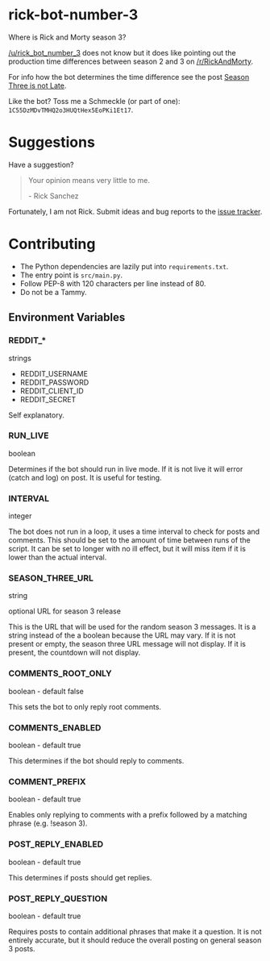# rick-bot-number-3

Where is Rick and Morty season 3?

[/u/rick_bot_number_3] does not know but it does like pointing out the production
 time differences between season 2 and 3 on [/r/RickAndMorty].

For info how the bot determines the time difference see the post [Season Three is not Late].

Like the bot? Toss me a Schmeckle (or part of one): `1C55DzMDvTMHQ2o3HUQtHex5EoPKi1Et17`.

# Suggestions

Have a suggestion?

> Your opinion means very little to me.
>
> \- Rick Sanchez

Fortunately, I am not Rick. Submit ideas and bug reports to the [issue tracker].

# Contributing

- The Python dependencies are lazily put into `requirements.txt`.
- The entry point is `src/main.py`.
- Follow PEP-8 with 120 characters per line instead of 80.
- Do not be a Tammy.

## Environment Variables

### REDDIT_*

strings

- REDDIT_USERNAME
- REDDIT_PASSWORD
- REDDIT_CLIENT_ID
- REDDIT_SECRET

Self explanatory.

### RUN_LIVE

boolean

Determines if the bot should run in live mode. If it is 
 not live it will error (catch and log) on post. It is useful for testing.

### INTERVAL

integer

The bot does not run in a loop, it uses a time interval to check for posts and
 comments. This should be set to the amount of time between runs of the script.
 It can be set to longer with no ill effect, but it will miss item if it is lower
 than the actual interval.

### SEASON_THREE_URL

string

optional URL for season 3 release 

This is the URL that will be used for the random season 3 messages.
 It is a string instead of the a boolean because the URL may vary.
 If it is not present or empty, the season three URL message will not display.
 If it is present, the countdown will not display.
 
### COMMENTS_ROOT_ONLY

boolean - default false

This sets the bot to only reply root comments.

### COMMENTS_ENABLED

boolean - default true

This determines if the bot should reply to comments.

### COMMENT_PREFIX

boolean - default true

Enables only replying to comments with a prefix followed by a matching phrase (e.g. !season 3).

### POST_REPLY_ENABLED

boolean - default true

This determines if posts should get replies.

### POST_REPLY_QUESTION

boolean - default true

Requires posts to contain additional phrases that make it a question. It is not entirely accurate, but it should reduce
 the overall posting on general season 3 posts.


[/u/rick_bot_number_3]: https://www.reddit.com/user/rick_bot_number_3/
[/r/RickAndMorty]: https://www.reddit.com/r/rickandmorty/
[Season Three is not Late]: https://www.reddit.com/r/rickandmorty/comments/62clpj/season_three_is_not_late/
[issue tracker]: https://github.com/rolandoislas/rick-bot-number-3
